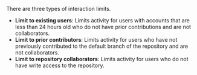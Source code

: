 There are three types of interaction limits.
   - **Limit to existing users**: Limits activity for users with accounts that are less than 24 hours old who do not have prior contributions and are not collaborators.
   - **Limit to prior contributors**: Limits activity for users who have not previously contributed to the default branch of the repository and are not collaborators.
   - **Limit to repository collaborators**: Limits activity for users who do not have write access to the repository.
